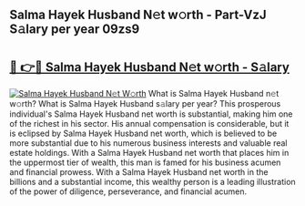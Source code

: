 ## Salma Hayek Husband N𝚎t w𝚘rth - Part-VzJ S𝚊lary per year 09zs9

# <h2><a href="http://gc0ken.nevu.top/?p=Salma+Hayek+Husband">🔗 👉🔴 Salma Hayek Husband N𝚎t w𝚘rth - S𝚊lary</a></h2>

[![Salma Hayek Husband N𝚎t W𝚘rth](https://i.imgur.com/Oavwk0R.jpeg)](http://gc0ken.nevu.top/?p=Salma+Hayek+Husband)
What is Salma Hayek Husband n𝚎t w𝚘rth? What is Salma Hayek Husband s𝚊lary per year?
This prosperous individual's Salma Hayek Husband net worth is substantial, making him one of the richest in his sector. His annual compensation is considerable, but it is eclipsed by Salma Hayek Husband net worth, which is believed to be more substantial due to his numerous business interests and valuable real estate holdings. With a Salma Hayek Husband net worth that places him in the uppermost tier of wealth, this man is famed for his business acumen and financial prowess. With a Salma Hayek Husband net worth in the billions and a substantial income, this wealthy person is a leading illustration of the power of diligence, perseverance, and financial acumen.
